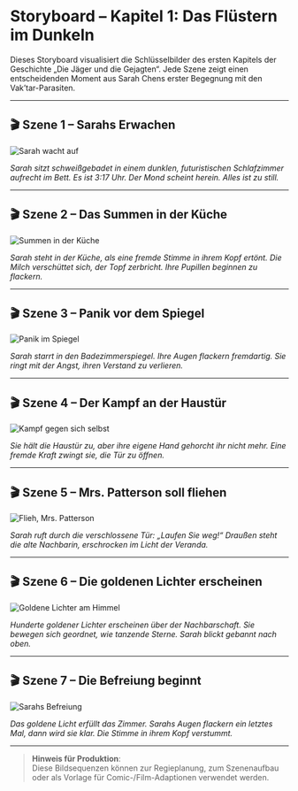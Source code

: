 # Storyboard – Kapitel 1: Das Flüstern im Dunkeln

Dieses Storyboard visualisiert die Schlüsselbilder des ersten Kapitels der Geschichte „Die Jäger und die Gejagten“. Jede
Szene zeigt einen entscheidenden Moment aus Sarah Chens erster Begegnung mit den Vak’tar-Parasiten.

---

## 🎬 Szene 1 – Sarahs Erwachen

![Sarah wacht auf](../assets/storyboard/chapter_01_scene_01_sarah_awake.png)

*Sarah sitzt schweißgebadet in einem dunklen, futuristischen Schlafzimmer aufrecht im Bett. Es ist 3:17 Uhr. Der Mond
scheint herein. Alles ist zu still.*

---

## 🎬 Szene 2 – Das Summen in der Küche

![Summen in der Küche](../assets/storyboard/chapter_01_scene_02_kitchen_summoning.png)

*Sarah steht in der Küche, als eine fremde Stimme in ihrem Kopf ertönt. Die Milch verschüttet sich, der Topf zerbricht.
Ihre Pupillen beginnen zu flackern.*

---

## 🎬 Szene 3 – Panik vor dem Spiegel

![Panik im Spiegel](../assets/storyboard/chapter_01_scene_03_mirror_panic.png)

*Sarah starrt in den Badezimmerspiegel. Ihre Augen flackern fremdartig. Sie ringt mit der Angst, ihren Verstand zu
verlieren.*

---

## 🎬 Szene 4 – Der Kampf an der Haustür

![Kampf gegen sich selbst](../assets/storyboard/chapter_01_scene_04_front_door_struggle.png)

*Sie hält die Haustür zu, aber ihre eigene Hand gehorcht ihr nicht mehr. Eine fremde Kraft zwingt sie, die Tür zu
öffnen.*

---

## 🎬 Szene 5 – Mrs. Patterson soll fliehen

![Flieh, Mrs. Patterson](../assets/storyboard/chapter_01_scene_05_mrs_patterson_escape.png)

*Sarah ruft durch die verschlossene Tür: „Laufen Sie weg!“ Draußen steht die alte Nachbarin, erschrocken im Licht der
Veranda.*

---

## 🎬 Szene 6 – Die goldenen Lichter erscheinen

![Goldene Lichter am Himmel](../assets/storyboard/chapter_01_scene_06_golden_lights_appear.png)

*Hunderte goldener Lichter erscheinen über der Nachbarschaft. Sie bewegen sich geordnet, wie tanzende Sterne. Sarah
blickt gebannt nach oben.*

---

## 🎬 Szene 7 – Die Befreiung beginnt

![Sarahs Befreiung](../assets/storyboard/chapter_01_scene_07_sarah_freed.png)

*Das goldene Licht erfüllt das Zimmer. Sarahs Augen flackern ein letztes Mal, dann wird sie klar. Die Stimme in ihrem
Kopf verstummt.*

---

> **Hinweis für Produktion**:  
> Diese Bildsequenzen können zur Regieplanung, zum Szenenaufbau oder als Vorlage für Comic-/Film-Adaptionen verwendet
> werden.
